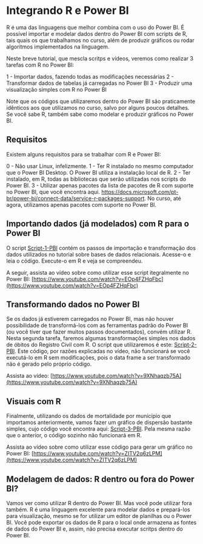 # Integrando R e Power BI

R é uma das linguagens que melhor combina com o uso do Power BI. É possível importar e modelar dados dentro do Power BI com scripts de R, tais quais os que trabalhamos no curso, além de produzir gráficos ou rodar algoritmos implementados na linguagem.

Neste breve tutorial, que mescla scritps e vídeos, veremos como realizar 3 tarefas com R no Power BI:

1 - Importar dados, fazendo todas as modificações necessárias
2 - Transformar dados de tabelas já carregadas no Power BI
3 - Produzir uma visualização simples com R no Power BI

Note que os códigos que utilizaremos dentro do Power BI são praticamente idênticos aos que utilizamos no curso, salvo por alguns poucos detalhes. Se você sabe R, também sabe como modelar e produzir gráficos no Power BI.

## Requisitos

Existem alguns requisitos para se trabalhar com R e Power BI:

0 - Não usar Linux, infelizmente.
1 - Ter R instalado no mesmo computador que o Power BI Desktop. O Power BI utiliza a instalação local de R.
2 - Ter instalado, em R, todas as bibliotecas que serão utilizadas nos scripts do Power BI.
3 - Utilizar apenas pacotes da lista de pacotes de R com suporte no Power BI, que você encontra aqui. https://docs.microsoft.com/pt-br/power-bi/connect-data/service-r-packages-support. No curso, até agora, utilizamos apenas pacotes com suporte no Power BI.

## Importando dados (já modelados) com R para o Power BI

O script [Script-1-PBI](https://github.com/seade-R/egesp-seade-intro-programacao/blob/master/R/pbi-1.R) contém os passos de importação e transformação dos dados utilizados no tutorial sobre bases de dados relacionais. Acesse-o e leia o código. Execute-o em R e veja se compreendeu.

A seguir, assista ao vídeo sobre como utilizar esse script itegralmente no Power BI: [https://www.youtube.com/watch?v=EOp4FZHqFbc](https://www.youtube.com/watch?v=EOp4FZHqFbc)

## Transformando dados no Power BI

Se os dados já estiverem carregados no Power BI, mas não houver possibilidade de transformá-los com as ferramentas padrão do Power BI (ou você tiver que fazer muitos passos documentados), convém utilizar R. Nesta segunda tarefa, faremos algumas transformações simples nos dados de óbitos do Registro Civil com R. O script que utilizaremos é este: [Script-2-PBI](https://github.com/seade-R/egesp-seade-intro-programacao/blob/master/R/pbi-2.R). Este código, por razões explicadas no vídeo, não funcionará se você executá-lo em R sem modificações, pois o data frame a ser transformado não é gerado pelo próprio código.

Assista ao vídeo: [https://www.youtube.com/watch?v=9XNhaqzb75A](https://www.youtube.com/watch?v=9XNhaqzb75A)

## Visuais com R

Finalmente, utilizando os dados de mortalidade por município que importamos anteriormente, vamos fazer um gráfico de dispersão bastante simples, cujo código você encontra aqui: [Script-3-PBI](https://github.com/seade-R/egesp-seade-intro-programacao/blob/master/R/pbi-3.R). Pela mesma razão que o anterior, o código sozinho não funcionará em R.

Assista ao vídeo sobre como utilizar esse código para gerar um gráfico no Power BI: [https://www.youtube.com/watch?v=ZITV2q6zLPM](https://www.youtube.com/watch?v=ZITV2q6zLPM)

## Modelagem de dados: R dentro ou fora do Power BI?

Vamos ver como utilizar R dentro do Power BI. Mas você pode utilizar fora também. R é uma linguagem excelente para modelar dados e prepará-los para visualização, mesmo se for utilizar um editor de planilhas ou o Power BI. Você pode exportar os dados de R para o local onde armazena as fontes de dados do Power BI e, assim, não precisa executar scritps dentro do Power BI.
